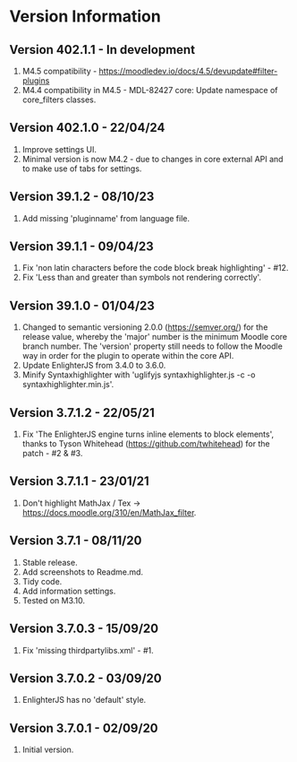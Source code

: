 Version Information
===================

Version 402.1.1 - In development
--------------------------------
1. M4.5 compatibility - https://moodledev.io/docs/4.5/devupdate#filter-plugins
2. M4.4 compatibility in M4.5 - MDL-82427 core: Update namespace of core_filters classes.

Version 402.1.0 - 22/04/24
--------------------------
1. Improve settings UI.
2. Minimal version is now M4.2 - due to changes in core external API and to make use of tabs for settings.

Version 39.1.2 - 08/10/23
--------------------------
1. Add missing 'pluginname' from language file.

Version 39.1.1 - 09/04/23
--------------------------
1. Fix 'non latin characters before the code block break highlighting' - #12.
2. Fix 'Less than and greater than symbols not rendering correctly'.

Version 39.1.0 - 01/04/23
--------------------------
1. Changed to semantic versioning 2.0.0 (https://semver.org/) for the release value, whereby the 'major' number is the minimum Moodle
   core branch number.  The 'version' property still needs to follow the Moodle way in order for the plugin to operate within the core
   API.
2. Update EnlighterJS from 3.4.0 to 3.6.0.
3. Minify Syntaxhighlighter with 'uglifyjs syntaxhighlighter.js -c -o syntaxhighlighter.min.js'.

Version 3.7.1.2 - 22/05/21
--------------------------
1. Fix 'The EnlighterJS engine turns inline elements to block elements', thanks to
   Tyson Whitehead (https://github.com/twhitehead) for the patch - #2 & #3.

Version 3.7.1.1 - 23/01/21
--------------------------
1. Don't highlight MathJax / Tex -> https://docs.moodle.org/310/en/MathJax_filter.

Version 3.7.1   - 08/11/20
--------------------------
1. Stable release.
2. Add screenshots to Readme.md.
3. Tidy code.
4. Add information settings.
5. Tested on M3.10.

Version 3.7.0.3 - 15/09/20
--------------------------
1. Fix 'missing thirdpartylibs.xml' - #1.

Version 3.7.0.2 - 03/09/20
--------------------------
1. EnlighterJS has no 'default' style.

Version 3.7.0.1 - 02/09/20
--------------------------
1. Initial version.
